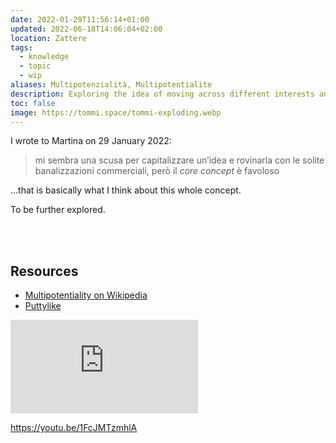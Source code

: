 ```yaml
---
date: 2022-01-29T11:56:14+01:00
updated: 2022-06-18T14:06:04+02:00
location: Zattere
tags:
  - knowledge
  - topic
  - wip
aliases: Multipotenzialità, Multipotentialite
description: Exploring the idea of moving across different interests and fields without never sticking to one only — essentially, me.
toc: false
image: https://tommi.space/tommi-exploding.webp
---
```

I wrote to Martina on <time datetime='2022-01-29T12:13:37+01:00'>29 January 2022</time>:

<blockquote lang='it'><p>mi sembra una scusa per capitalizzare un’idea e rovinarla con le solite banalizzazioni commerciali, però il <i lang='en'>core concept</i> è favoloso</p></blockquote>

…that is basically what I think about this whole concept.

To be further explored.

<br>
<br>

## Resources

- [Multipotentiality on Wikipedia](https://en.wikipedia.org/wiki/Multipotentiality 'Multipotentiality on Wikipedia')
- [Puttylike](https://puttylike.com/)

<div class='embed'><iframe src='https://embed.ted.com/talks/lang/en/emilie_wapnick_why_some_of_us_don_t_have_one_true_calling' frameborder='0' scrolling='no' allowfullscreen></iframe></div>

https://youtu.be/1FcJMTzmhlA